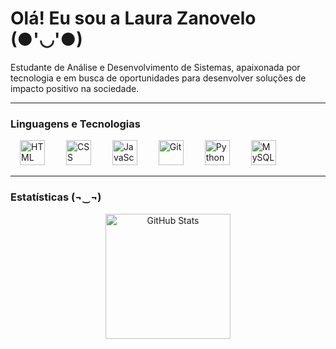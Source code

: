 # Olá! Eu sou a Laura Zanovelo (●'◡'●)

Estudante de Análise e Desenvolvimento de Sistemas, apaixonada por tecnologia e em busca de oportunidades para desenvolver soluções de impacto positivo na sociedade.

---

### Linguagens e Tecnologias

<div align="left">
    <img src="https://cdn.jsdelivr.net/gh/devicons/devicon@latest/icons/html5/html5-original.svg" title="HTML" width="40px" style="margin: 0 15px;"/>
    <img src="https://cdn.jsdelivr.net/gh/devicons/devicon@latest/icons/css3/css3-original.svg" title="CSS" width="40px" style="margin: 0 15px;"/>
    <img src="https://cdn.jsdelivr.net/gh/devicons/devicon@latest/icons/javascript/javascript-original.svg" title="JavaScript" width="40px" style="margin: 0 15px;"/>
    <img src="https://cdn.jsdelivr.net/gh/devicons/devicon@latest/icons/git/git-original.svg" title="Git" width="40px" style="margin: 0 15px;"/>
    <img src="https://cdn.jsdelivr.net/gh/devicons/devicon@latest/icons/python/python-original.svg" title="Python" width="40px" style="margin: 0 15px;"/>
    <img src="https://cdn.jsdelivr.net/gh/devicons/devicon@latest/icons/mysql/mysql-original.svg" title="MySQL" width="40px" style="margin: 0 15px;"/>
</div>

---

### Estatísticas (¬‿¬)

<div align="center">
    <img src="https://github-readme-stats.vercel.app/api/top-langs/?username=LauraZanovelo&theme=tokyonight&layout=compact&custom_title=Tecnologias&langs_count=9" alt="GitHub Stats" height="200"/>
</div>
